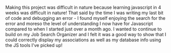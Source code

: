 Making this project was difficult in nature because learning javascript in 4 weeks was difficult in nature! That said by the time I was writing my last bit of code and debugging an error - I found myself enjoying the search for the error and moreso the level of understanding I now have for Javascript compared to when I started just over a month ago. I wanted to continue to build on my Job Search Organizer and I felt it was a good way to show that I could correctly display my associations as well as my database info using the JS tools I've picked up!
